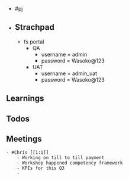 - #pj
- ## Strachpad
	- fs portal
		- QA
			- username = admin
			- password = Wasoko@123
		- UAT
			- username = admin_uat
			- password = Wasoko@123
## Learnings
## Todos
## Meetings
	- #Chris [[1:1]]
		- Working on till to till payment
		- Workshop happened competency framework
		- KPIs for this Q3
		-